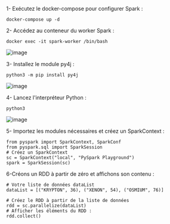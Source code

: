 

1- Exécutez le docker-compose pour configurer Spark :
```
docker-compose up -d
```

2- Accédez au conteneur du worker Spark :
```
docker exec -it spark-worker /bin/bash
```
![image](https://github.com/zineb-kplr/PySpark-template/assets/123749462/c51f673b-0cb8-4e69-8e9e-6732c3daf815)

3- Installez le module py4j :
```
python3 -m pip install py4j
```
![image](https://github.com/zineb-kplr/PySpark-template/assets/123749462/4b15fe78-0964-42e3-8542-25ccac1e880a)

4- Lancez l'interpréteur Python :
```
python3
```
![image](https://github.com/zineb-kplr/PySpark-template/assets/123749462/9e34a696-6cfc-4112-a627-2d746b363868)

5- Importez les modules nécessaires et créez un SparkContext :

```
from pyspark import SparkContext, SparkConf
from pyspark.sql import SparkSession
# Créez un SparkContext
sc = SparkContext("local", "PySpark Playground")
spark = SparkSession(sc)
```
6-Créons un RDD à partir de zéro et affichons son contenu :
```
# Votre liste de données dataList
dataList = [("KRYPTON", 36), ("XENON", 54), ("OSMIUM", 76)]

# Créez le RDD à partir de la liste de données
rdd = sc.parallelize(dataList)
# Afficher les éléments du RDD :
rdd.collect()
```
